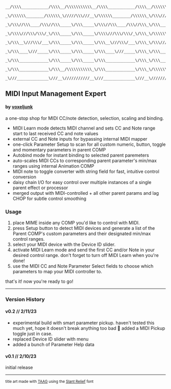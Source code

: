 ```                                                   
__/\\\\____________/\\\\__/\\\\\\\\\\\__/\\\\____________/\\\\__/\\\\\\\\\\\\\\\_        
 _\/\\\\\\________/\\\\\\_\/////\\\///__\/\\\\\\________/\\\\\\_\/\\\///////////__       
  _\/\\\//\\\____/\\\//\\\_____\/\\\_____\/\\\//\\\____/\\\//\\\_\/\\\_____________      
   _\/\\\\///\\\/\\\/_\/\\\_____\/\\\_____\/\\\\///\\\/\\\/_\/\\\_\/\\\\\\\\\\\_____     
    _\/\\\__\///\\\/___\/\\\_____\/\\\_____\/\\\__\///\\\/___\/\\\_\/\\\///////______    
     _\/\\\____\///_____\/\\\_____\/\\\_____\/\\\____\///_____\/\\\_\/\\\_____________   
      _\/\\\_____________\/\\\_____\/\\\_____\/\\\_____________\/\\\_\/\\\_____________  
       _\/\\\_____________\/\\\__/\\\\\\\\\\\_\/\\\_____________\/\\\_\/\\\\\\\\\\\\\\\_ 
        _\///______________\///__\///////////__\///______________\///__\///////////////__
```
## MIDI Input Management Expert
#### by [voxeljunk](https://linktr.ee/voxeljunk)
a one-stop shop for MIDI CC/note detection, selection, scaling and binding.
- MIDI Learn mode detects MIDI channel and sets CC and Note range start to last received CC and note values
- external CC and Note inputs for bypassing internal MIDI mapper
- one-click Parameter Setup to scan for all custom numeric, button, toggle and momentary parameters in parent COMP
- Autobind mode for instant binding to selected parent paremeters
- auto-scales MIDI CCs to corresponding parent parameter's min/max ranges using internal Animation COMP
- MIDI note to toggle converter with string field for fast, intuitive control conversion
- daisy chain I/O for easy control over multiple instances of a single parent effect or processor
- merged output with MIDI-controlled + all other parent params and lag CHOP for subtle control smoothing

### Usage
1. place MIME inside any COMP you'd like to control with MIDI.
2. press  Setup button to detect MIDI devices and generate a list of the Parent COMP's custom parameters and their designated min/max control ranges.
3. select your MIDI device with the Device ID slider.
4. activate MIDI Learn mode and send the first CC and/or Note in your desired control range. don't forget to turn off MIDI Learn when you're done!
5. use the MIDI CC and Note Parameter Select fields to choose which parameters to map your MIDI controller to.

that's it! now you're ready to go!

---
### Version History

#### v0.2 // 2/11/23
- experimental build with smart parameter pickup. haven't tested this much yet, hope it doesn't break anything too bad 😬 added a MIDI Pickup toggle just in case.
- replaced Device ID slider with menu
- added a bunch of Parameter Help data

#### v0.1 // 2/10/23
initial release

---
<sub>title art made with [TAAG](https://patorjk.com/software/taag/) using the [Slant Relief](https://patorjk.com/software/taag/#p=author&f=Slant%20Relief&t=MIME) font</sub>
